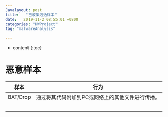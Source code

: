 ```yaml
---
Javalayout: post
title:   "已收集逃逸样本"
date:   2019-11-2 08:55:01 +0800
categories: "HWProject"
tag: "malwareAnalysis"

---
```


* content
{:toc}






# 恶意样本

| 样本     | 行为                                             |
| -------- | ------------------------------------------------ |
| BAT/Drop | 通过将其代码附加到PC或网络上的其他文件进行传播。 |
|          |                                                  |
|          |                                                  |
|          |                                                  |
|          |                                                  |
|          |                                                  |

